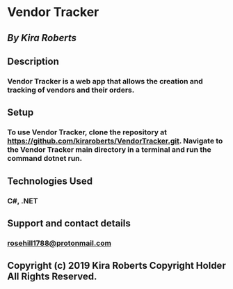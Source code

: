 # Vendor Tracker

## _By Kira Roberts_

## Description

### Vendor Tracker is a web app that allows the creation and tracking of vendors and their orders.

## Setup

### To use Vendor Tracker, clone the repository at https://github.com/kiraroberts/VendorTracker.git. Navigate to the Vendor Tracker main directory in a terminal and run the command dotnet run.

## Technologies Used

### C#, .NET

## Support and contact details

### rosehill1788@protonmail.com

## Copyright (c) 2019 Kira Roberts Copyright Holder All Rights Reserved.